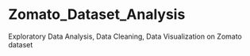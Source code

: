 # Zomato_Dataset_Analysis
Exploratory Data Analysis, Data Cleaning, Data Visualization on Zomato dataset 
